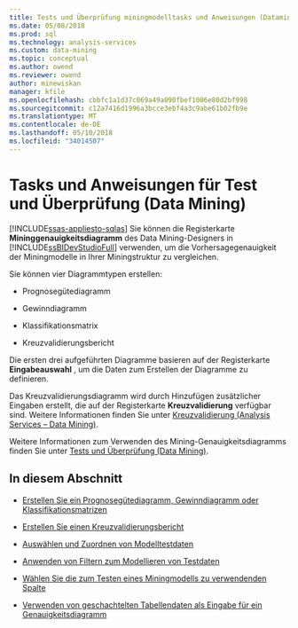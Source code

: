 ```yaml
---
title: Tests und Überprüfung miningmodelltasks und Anweisungen (Datamining) | Microsoft Docs
ms.date: 05/08/2018
ms.prod: sql
ms.technology: analysis-services
ms.custom: data-mining
ms.topic: conceptual
ms.author: owend
ms.reviewer: owend
author: minewiskan
manager: kfile
ms.openlocfilehash: cbbfc1a1d37c069a49a090fbef1006e80d2bf998
ms.sourcegitcommit: c12a7416d1996a3bcce3ebf4a3c9abe61b02fb9e
ms.translationtype: MT
ms.contentlocale: de-DE
ms.lasthandoff: 05/10/2018
ms.locfileid: "34014507"
---
```

# <a name="testing-and-validation-tasks-and-how-tos-data-mining"></a>Tasks und Anweisungen für Test und Überprüfung (Data Mining)
[!INCLUDE[ssas-appliesto-sqlas](../../includes/ssas-appliesto-sqlas.md)]
  Sie können die Registerkarte **Mininggenauigkeitsdiagramm** des Data Mining-Designers in [!INCLUDE[ssBIDevStudioFull](../../includes/ssbidevstudiofull-md.md)] verwenden, um die Vorhersagegenauigkeit der Miningmodelle in Ihrer Miningstruktur zu vergleichen.  
  
 Sie können vier Diagrammtypen erstellen:  
  
-   Prognosegütediagramm  
  
-   Gewinndiagramm  
  
-   Klassifikationsmatrix  
  
-   Kreuzvalidierungsbericht  
  
 Die ersten drei aufgeführten Diagramme basieren auf der Registerkarte **Eingabeauswahl** , um die Daten zum Erstellen der Diagramme zu definieren.  
  
 Das Kreuzvalidierungsdiagramm wird durch Hinzufügen zusätzlicher Eingaben erstellt, die auf der Registerkarte **Kreuzvalidierung** verfügbar sind. Weitere Informationen finden Sie unter [Kreuzvalidierung &#40;Analysis Services – Data Mining&#41;](../../analysis-services/data-mining/cross-validation-analysis-services-data-mining.md).  
  
 Weitere Informationen zum Verwenden des Mining-Genauigkeitsdiagramms finden Sie unter [Tests und Überprüfung &#40;Data Mining&#41;](../../analysis-services/data-mining/testing-and-validation-data-mining.md).  
  
## <a name="in-this-section"></a>In diesem Abschnitt  
  
-   [Erstellen Sie ein Prognosegütediagramm, Gewinndiagramm oder Klassifikationsmatrizen](../../analysis-services/data-mining/create-a-lift-chart-profit-chart-or-classification-matrix.md)  
  
-   [Erstellen Sie einen Kreuzvalidierungsbericht](../../analysis-services/data-mining/create-a-cross-validation-report.md)  
  
-   [Auswählen und Zuordnen von Modelltestdaten](../../analysis-services/data-mining/choose-and-map-model-testing-data.md)  
  
-   [Anwenden von Filtern zum Modellieren von Testdaten](../../analysis-services/data-mining/apply-filters-to-model-testing-data.md)  
  
-   [Wählen Sie die zum Testen eines Miningmodells zu verwendenden Spalte](../../analysis-services/data-mining/choose-the-column-to-use-for-testing-a-mining-model.md)  
  
-   [Verwenden von geschachtelten Tabellendaten als Eingabe für ein Genauigkeitsdiagramm](../../analysis-services/data-mining/using-nested-table-data-as-an-input-for-an-accuracy-chart.md)  
  
  
